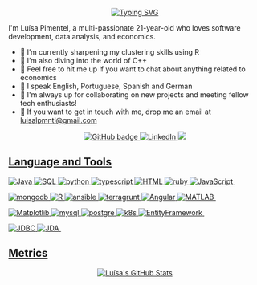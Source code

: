 <p align="center">
<a href="https://git.io/typing-svg"><img src="https://readme-typing-svg.herokuapp.com?font=Fira+Code&weight=700&size=30&duration=2500&pause=250&color=FF45EE&center=true&width=435&lines=Hello!;I'm+Lu%C3%ADsa;I'm+a+Data+Analyst%2C;Software+Developer;and+Economist;Nice+to+meet+you+%3A)" alt="Typing SVG" /></a>
</p>


I'm Luísa Pimentel, a multi-passionate 21-year-old who loves software development, data analysis, and economics.

- 🌟 I’m currently sharpening my clustering skills using R
- 🌟 I’m also diving into the world of C++
- 🌟 Feel free to hit me up if you want to chat about anything related to economics
- 🌟 I speak English, Portuguese, Spanish and German
- 🌟 I'm always up for collaborating on new projects and meeting fellow tech enthusiasts!
- 🌟 If you want to get in touch with me, drop me an email at luisalpmntl@gmail.com





<p align="center">
 <a href="https://github.com/luisalpmntl">
    <img src="https://img.shields.io/badge/-Github-000?style=for-the-badge&logo=Github&logoColor=white&link=https://github.com/luisalpmntl" alt="GitHub badge" />
  </a>
  <a href="https://www.linkedin.com/in/luisalobopimentel">
  <a href="https://www.linkedin.com/in/luisalobopimentel">
    <img src="https://img.shields.io/badge/-LinkedIn-blue?style=for-the-badge&logo=Linkedin&logoColor=white&link=https://www.linkedin.com/in/luisalobopimentel/" alt="LinkedIn" />
  </a>
   <a href="https://www.instagram.com/henkkisesti">
    <img src="https://img.shields.io/badge/-Instagram-C13584?style=for-the-badge&labelColor=C13584&logo=instagram&logoColor=white&link=https://www.instagram.com/henkkisesti/" 
</p>
    
## Language and Tools
![Java](https://img.shields.io/badge/-Java-05122A?style=flat&color=ff69b4)&nbsp;![SQL](https://img.shields.io/badge/-SQL-05122A?style=flat&color=ff69b4)&nbsp;![python](https://img.shields.io/badge/-python-05122A?style=flat&color=ff69b4)&nbsp;![typescript](https://img.shields.io/badge/-typescript-05122A?style=flat&color=ff69b4)&nbsp;![HTML](https://img.shields.io/badge/-HTML-05122A?style=flat&color=ff69b4)&nbsp;![ruby](https://img.shields.io/badge/-ruby-05122A?style=flat&color=ff69b4)&nbsp;![JavaScript](https://img.shields.io/badge/-JavaScript-05122A?style=flat&color=ff69b4)&nbsp;



![mongodb](https://img.shields.io/badge/-mongodb-05122A?style=flat&color=blueviolet)&nbsp;![R](https://img.shields.io/badge/-R-05122A?style=flat&color=blueviolet)&nbsp;![ansible](https://img.shields.io/badge/-ansible-05122A?style=flat&color=blueviolet)&nbsp;![terragrunt](https://img.shields.io/badge/-terragrunt-05122A?style=flat&color=blueviolet)&nbsp;![Angular](https://img.shields.io/badge/-Angular-05122A?style=flat&color=blueviolet)&nbsp;![MATLAB](https://img.shields.io/badge/-MATLAB-05122A?style=flat&color=blueviolet)&nbsp;



![Matplotlib](https://img.shields.io/badge/-Matplotlib-05122A?style=flat&color=ff69b4)&nbsp;![mysql](https://img.shields.io/badge/-mysql-05122A?style=flat&color=ff69b4)&nbsp;![postgre](https://img.shields.io/badge/-postgre-05122A?style=flat&color=ff69b4)&nbsp;![k8s](https://img.shields.io/badge/-k8s-05122A?style=flat&color=ff69b4)&nbsp;![EntityFramework](https://img.shields.io/badge/-EntityFramework-05122A?style=flat&color=ff69b4)&nbsp;



![JDBC](https://img.shields.io/badge/-JDBC-05122A?style=flat&color=blueviolet)&nbsp;![JDA](https://img.shields.io/badge/-JDA-05122A?style=flat&color=blueviolet)&nbsp;
    

## Metrics

<p align="center">
 
  <a href="[https://github-readme-stats.vercel.app/api?username=luisalpmntl&show_icons=true&theme=jolly](https://awesome-github-stats.azurewebsites.net/user-stats/luisalpmntl?cardType=github&theme=jolly&preferLogin=false">
 <img  alt="Luísa's GitHub Stats" src="https://awesome-github-stats.azurewebsites.net/user-stats/luisalpmntl?cardType=github&theme=jolly&preferLogin=false" />
  </a>
  
</p>

<!--! 
**luisalpmntl/luisalpmntl** is a ✨ _special_ ✨ repository because its `README.md` (this file) appears on your GitHub profile.

Here are some ideas to get you started:

- 🔭 I’m currently working on ...
- 🌱 I’m currently learning ...
- 👯 I’m looking to collaborate on ...
- 🤔 I’m looking for help with ...
- 💬 Ask me about ...
- 📫 How to reach me: ...
- 😄 Pronouns: ...
- ⚡ Fun fact: ...
-->

